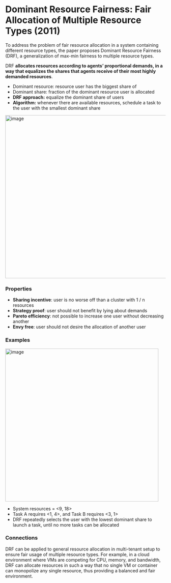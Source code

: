 # Dominant Resource Fairness: Fair Allocation of Multiple Resource Types (2011) 
To address the problem of fair resource allocation in a system containing different resource types, the paper proposes Dominant Resource Fairness (DRF), a generalization of max-min fairness to multiple resource types. 

DRF **allocates resources according to agents’ proportional demands, in a way that equalizes the shares that agents receive of their most highly demanded resources**. 

- Dominant resource: resource user has the biggest share of
- Dominant share: fraction of the dominant resource user is allocated
- **DRF approach:** equalize the dominant share of users
- **Algorithm:** whenever there are available resources, schedule a task to the user with the smallest dominant share

<img width="513" alt="image" src="https://github.com/lynnliu030/os-prelim/assets/39693493/a6ba77e7-52cd-4fde-85ed-2313c6f65217">

### Properties 
- **Sharing incentive**: user is no worse off than a cluster with 1 / n resources
- **Strategy proof**: user should not benefit by lying about demands
- **Pareto efficiency**: not possible to increase one user without decreasing another
- **Envy free**: user should not desire the allocation of another user

### Examples
<img width="481" alt="image" src="https://github.com/lynnliu030/os-prelim/assets/39693493/3ce30d4f-9e2b-4482-844f-ffb97f8f9769">


- System resources = <9, 18>
- Task A requires <1, 4>, and Task B requires <3, 1>
- DRF repeatedly selects the user with the lowest dominant share to launch a task, until no more tasks can be allocated

### Connections 
DRF can be applied to general resource allocation in multi-tenant setup to ensure fair usage of multiple resource types. For example, in a cloud environment where VMs are competing for CPU, memory, and bandwidth, DRF can allocate resources in such a way that no single VM or container can monopolize any single resource, thus providing a balanced and fair environment.

